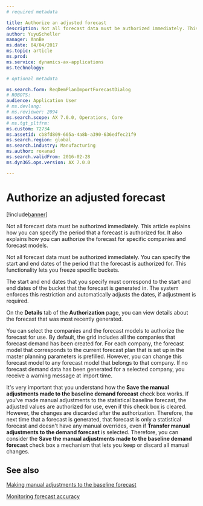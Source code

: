 ```yaml
---
# required metadata

title: Authorize an adjusted forecast
description: Not all forecast data must be authorized immediately. This article explains how you can specify the period that a forecast is authorized for. It also explains how you can authorize the forecast for specific companies and forecast models.
author: YuyuScheller
manager: AnnBe
ms.date: 04/04/2017
ms.topic: article
ms.prod: 
ms.service: dynamics-ax-applications
ms.technology: 

# optional metadata

ms.search.form: ReqDemPlanImportForecastDialog
# ROBOTS: 
audience: Application User
# ms.devlang: 
# ms.reviewer: 2094
ms.search.scope: AX 7.0.0, Operations, Core
# ms.tgt_pltfrm: 
ms.custom: 72734
ms.assetid: cb8fd809-605a-4a8b-a390-636edfec21f9
ms.search.region: global
ms.search.industry: Manufacturing
ms.author: roxanad
ms.search.validFrom: 2016-02-28
ms.dyn365.ops.version: AX 7.0.0

---
```


# Authorize an adjusted forecast

[!include[banner](../includes/banner.md)]


Not all forecast data must be authorized immediately. This article explains how you can specify the period that a forecast is authorized for. It also explains how you can authorize the forecast for specific companies and forecast models.

Not all forecast data must be authorized immediately. You can specify the start and end dates of the period that the forecast is authorized for. This functionality lets you freeze specific buckets. 

The start and end dates that you specify must correspond to the start and end dates of the bucket that the forecast is generated in. The system enforces this restriction and automatically adjusts the dates, if adjustment is required. 

On the **Details** tab of the **Authorization** page, you can view details about the forecast that was most recently generated. 

You can select the companies and the forecast models to authorize the forecast for use. By default, the grid includes all the companies that forecast demand has been created for. For each company, the forecast model that corresponds to the current forecast plan that is set up in the master planning parameters is prefilled. However, you can change this forecast model to any forecast model that belongs to that company. If no forecast demand data has been generated for a selected company, you receive a warning message at import time. 

It's very important that you understand how the **Save the manual adjustments made to the baseline demand forecast** check box works. If you've made manual adjustments to the statistical baseline forecast, the adjusted values are authorized for use, even if this check box is cleared. However, the changes are discarded after the authorization. Therefore, the next time that a forecast is generated, that forecast is only a statistical forecast and doesn't have any manual overrides, even if **Transfer manual adjustments to the demand forecast** is selected. Therefore, you can consider the **Save the manual adjustments made to the baseline demand forecast** check box a mechanism that lets you keep or discard all manual changes.

See also
--------

[Making manual adjustments to the baseline forecast](manual-adjustments-baseline-forecast.md)

[Monitoring forecast accuracy](monitor-forecast-accuracy.md)



